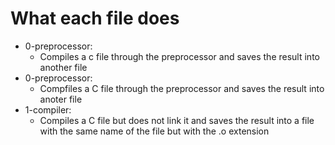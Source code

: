 # What each file does


- 0-preprocessor:
	- Compiles a c file through the preprocessor and saves the result into another file
- 0-preprocessor:
	- Compfiles a C file through the preprocessor and saves the result into anoter file
- 1-compiler:
	- Compiles a C file but does not link it and saves the result into a file with the same name of the file but with the .o extension
